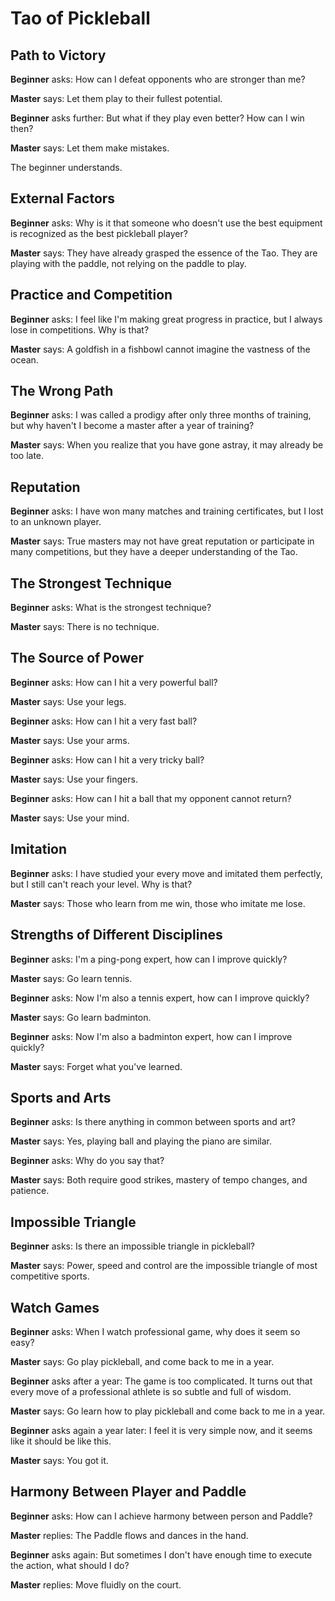 # Tao of Pickleball

## Path to Victory
**Beginner** asks: How can I defeat opponents who are stronger than me?

**Master** says: Let them play to their fullest potential.

**Beginner** asks further: But what if they play even better? How can I win then?

**Master** says: Let them make mistakes.

The beginner understands.

## External Factors
**Beginner** asks: Why is it that someone who doesn't use the best equipment is recognized as the best pickleball player?

**Master** says: They have already grasped the essence of the Tao. They are playing with the paddle, not relying on the paddle to play.

## Practice and Competition
**Beginner** asks: I feel like I'm making great progress in practice, but I always lose in competitions. Why is that?

**Master** says: A goldfish in a fishbowl cannot imagine the vastness of the ocean.

## The Wrong Path
**Beginner** asks: I was called a prodigy after only three months of training, but why haven't I become a master after a year of training?

**Master** says: When you realize that you have gone astray, it may already be too late.

## Reputation
**Beginner** asks: I have won many matches and training certificates, but I lost to an unknown player.

**Master** says: True masters may not have great reputation or participate in many competitions, but they have a deeper understanding of the Tao.

## The Strongest Technique
**Beginner** asks: What is the strongest technique?

**Master** says: There is no technique.

## The Source of Power
**Beginner** asks: How can I hit a very powerful ball?

**Master** says: Use your legs.

**Beginner** asks: How can I hit a very fast ball?

**Master** says: Use your arms.

**Beginner** asks: How can I hit a very tricky ball?

**Master** says: Use your fingers.

**Beginner** asks: How can I hit a ball that my opponent cannot return?

**Master** says: Use your mind.

## Imitation
**Beginner** asks: I have studied your every move and imitated them perfectly, but I still can't reach your level. Why is that?

**Master** says: Those who learn from me win, those who imitate me lose.

## Strengths of Different Disciplines

**Beginner** asks: I'm a ping-pong expert, how can I improve quickly?

**Master** says: Go learn tennis.

**Beginner** asks: Now I'm also a tennis expert, how can I improve quickly?

**Master** says: Go learn badminton.

**Beginner** asks: Now I'm also a badminton expert, how can I improve quickly?

**Master** says: Forget what you've learned.

## Sports and Arts

**Beginner** asks: Is there anything in common between sports and art?

**Master** says: Yes, playing ball and playing the piano are similar.

**Beginner** asks: Why do you say that?

**Master** says: Both require good strikes, mastery of tempo changes, and patience.

## Impossible Triangle

**Beginner** asks: Is there an impossible triangle in pickleball?

**Master** says: Power, speed and control are the impossible triangle of most competitive sports.

## Watch Games

**Beginner** asks: When I watch professional game, why does it seem so easy?

**Master** says: Go play pickleball, and come back to me in a year.

**Beginner** asks after a year: The game is too complicated. It turns out that every move of a professional athlete is so subtle and full of wisdom.

**Master** says: Go learn how to play pickleball and come back to me in a year.

**Beginner** asks again a year later: I feel it is very simple now, and it seems like it should be like this.

**Master** says: You got it.

## Harmony Between Player and Paddle

**Beginner** asks: How can I achieve harmony between person and Paddle?

**Master** replies: The Paddle flows and dances in the hand.

**Beginner** asks again: But sometimes I don't have enough time to execute the action, what should I do?

**Master** replies: Move fluidly on the court.